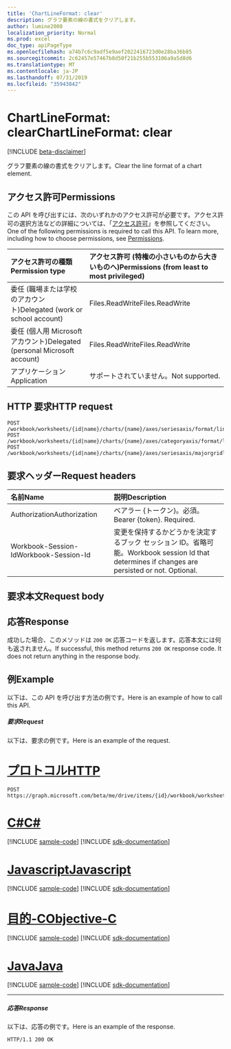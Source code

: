 ```yaml
---
title: 'ChartLineFormat: clear'
description: グラフ要素の線の書式をクリアします。
author: lumine2008
localization_priority: Normal
ms.prod: excel
doc_type: apiPageType
ms.openlocfilehash: a74b7c6c9adf5e9aef2022416723d0e28ba36b85
ms.sourcegitcommit: 2c62457e57467b8d50f21b255b553106a9a5d8d6
ms.translationtype: MT
ms.contentlocale: ja-JP
ms.lasthandoff: 07/31/2019
ms.locfileid: "35943842"
---
```

# <a name="chartlineformat-clear"></a><span data-ttu-id="a31aa-103">ChartLineFormat: clear</span><span class="sxs-lookup"><span data-stu-id="a31aa-103">ChartLineFormat: clear</span></span>

[!INCLUDE [beta-disclaimer](../../includes/beta-disclaimer.md)]

<span data-ttu-id="a31aa-104">グラフ要素の線の書式をクリアします。</span><span class="sxs-lookup"><span data-stu-id="a31aa-104">Clear the line format of a chart element.</span></span>
## <a name="permissions"></a><span data-ttu-id="a31aa-105">アクセス許可</span><span class="sxs-lookup"><span data-stu-id="a31aa-105">Permissions</span></span>
<span data-ttu-id="a31aa-p101">この API を呼び出すには、次のいずれかのアクセス許可が必要です。アクセス許可の選択方法などの詳細については、「[アクセス許可](/graph/permissions-reference)」を参照してください。</span><span class="sxs-lookup"><span data-stu-id="a31aa-p101">One of the following permissions is required to call this API. To learn more, including how to choose permissions, see [Permissions](/graph/permissions-reference).</span></span>

|<span data-ttu-id="a31aa-108">アクセス許可の種類</span><span class="sxs-lookup"><span data-stu-id="a31aa-108">Permission type</span></span>      | <span data-ttu-id="a31aa-109">アクセス許可 (特権の小さいものから大きいものへ)</span><span class="sxs-lookup"><span data-stu-id="a31aa-109">Permissions (from least to most privileged)</span></span>              |
|:--------------------|:---------------------------------------------------------|
|<span data-ttu-id="a31aa-110">委任 (職場または学校のアカウント)</span><span class="sxs-lookup"><span data-stu-id="a31aa-110">Delegated (work or school account)</span></span> | <span data-ttu-id="a31aa-111">Files.ReadWrite</span><span class="sxs-lookup"><span data-stu-id="a31aa-111">Files.ReadWrite</span></span>    |
|<span data-ttu-id="a31aa-112">委任 (個人用 Microsoft アカウント)</span><span class="sxs-lookup"><span data-stu-id="a31aa-112">Delegated (personal Microsoft account)</span></span> | <span data-ttu-id="a31aa-113">Files.ReadWrite</span><span class="sxs-lookup"><span data-stu-id="a31aa-113">Files.ReadWrite</span></span>    |
|<span data-ttu-id="a31aa-114">アプリケーション</span><span class="sxs-lookup"><span data-stu-id="a31aa-114">Application</span></span> | <span data-ttu-id="a31aa-115">サポートされていません。</span><span class="sxs-lookup"><span data-stu-id="a31aa-115">Not supported.</span></span> |

## <a name="http-request"></a><span data-ttu-id="a31aa-116">HTTP 要求</span><span class="sxs-lookup"><span data-stu-id="a31aa-116">HTTP request</span></span>
<!-- { "blockType": "ignored" } -->
```http
POST /workbook/worksheets/{id|name}/charts/{name}/axes/seriesaxis/format/line/clear
POST /workbook/worksheets/{id|name}/charts/{name}/axes/categoryaxis/format/line/clear
POST /workbook/worksheets/{id|name}/charts/{name}/axes/seriesaxis/majorgridlines/format/line/clear

```
## <a name="request-headers"></a><span data-ttu-id="a31aa-117">要求ヘッダー</span><span class="sxs-lookup"><span data-stu-id="a31aa-117">Request headers</span></span>
| <span data-ttu-id="a31aa-118">名前</span><span class="sxs-lookup"><span data-stu-id="a31aa-118">Name</span></span>       | <span data-ttu-id="a31aa-119">説明</span><span class="sxs-lookup"><span data-stu-id="a31aa-119">Description</span></span>|
|:---------------|:----------|
| <span data-ttu-id="a31aa-120">Authorization</span><span class="sxs-lookup"><span data-stu-id="a31aa-120">Authorization</span></span>  | <span data-ttu-id="a31aa-p102">ベアラー {トークン}。必須。</span><span class="sxs-lookup"><span data-stu-id="a31aa-p102">Bearer {token}. Required.</span></span> |
| <span data-ttu-id="a31aa-123">Workbook-Session-Id</span><span class="sxs-lookup"><span data-stu-id="a31aa-123">Workbook-Session-Id</span></span>  | <span data-ttu-id="a31aa-p103">変更を保持するかどうかを決定するブック セッション ID。省略可能。</span><span class="sxs-lookup"><span data-stu-id="a31aa-p103">Workbook session Id that determines if changes are persisted or not. Optional.</span></span>|

## <a name="request-body"></a><span data-ttu-id="a31aa-126">要求本文</span><span class="sxs-lookup"><span data-stu-id="a31aa-126">Request body</span></span>

## <a name="response"></a><span data-ttu-id="a31aa-127">応答</span><span class="sxs-lookup"><span data-stu-id="a31aa-127">Response</span></span>

<span data-ttu-id="a31aa-p104">成功した場合、このメソッドは `200 OK` 応答コードを返します。応答本文には何も返されません。</span><span class="sxs-lookup"><span data-stu-id="a31aa-p104">If successful, this method returns `200 OK` response code. It does not return anything in the response body.</span></span>

## <a name="example"></a><span data-ttu-id="a31aa-130">例</span><span class="sxs-lookup"><span data-stu-id="a31aa-130">Example</span></span>
<span data-ttu-id="a31aa-131">以下は、この API を呼び出す方法の例です。</span><span class="sxs-lookup"><span data-stu-id="a31aa-131">Here is an example of how to call this API.</span></span>
##### <a name="request"></a><span data-ttu-id="a31aa-132">要求</span><span class="sxs-lookup"><span data-stu-id="a31aa-132">Request</span></span>
<span data-ttu-id="a31aa-133">以下は、要求の例です。</span><span class="sxs-lookup"><span data-stu-id="a31aa-133">Here is an example of the request.</span></span>

# <a name="httptabhttp"></a>[<span data-ttu-id="a31aa-134">プロトコル</span><span class="sxs-lookup"><span data-stu-id="a31aa-134">HTTP</span></span>](#tab/http)
<!-- {
  "blockType": "request",
  "name": "chartlineformat_clear"
}-->
```http
POST https://graph.microsoft.com/beta/me/drive/items/{id}/workbook/worksheets/{id|name}/charts/{name}/axes/seriesaxis/format/line/clear
```
# <a name="ctabcsharp"></a>[<span data-ttu-id="a31aa-135">C#</span><span class="sxs-lookup"><span data-stu-id="a31aa-135">C#</span></span>](#tab/csharp)
[!INCLUDE [sample-code](../includes/snippets/csharp/chartlineformat-clear-csharp-snippets.md)]
[!INCLUDE [sdk-documentation](../includes/snippets/snippets-sdk-documentation-link.md)]

# <a name="javascripttabjavascript"></a>[<span data-ttu-id="a31aa-136">Javascript</span><span class="sxs-lookup"><span data-stu-id="a31aa-136">Javascript</span></span>](#tab/javascript)
[!INCLUDE [sample-code](../includes/snippets/javascript/chartlineformat-clear-javascript-snippets.md)]
[!INCLUDE [sdk-documentation](../includes/snippets/snippets-sdk-documentation-link.md)]

# <a name="objective-ctabobjc"></a>[<span data-ttu-id="a31aa-137">目的-C</span><span class="sxs-lookup"><span data-stu-id="a31aa-137">Objective-C</span></span>](#tab/objc)
[!INCLUDE [sample-code](../includes/snippets/objc/chartlineformat-clear-objc-snippets.md)]
[!INCLUDE [sdk-documentation](../includes/snippets/snippets-sdk-documentation-link.md)]

# <a name="javatabjava"></a>[<span data-ttu-id="a31aa-138">Java</span><span class="sxs-lookup"><span data-stu-id="a31aa-138">Java</span></span>](#tab/java)
[!INCLUDE [sample-code](../includes/snippets/java/chartlineformat-clear-java-snippets.md)]
[!INCLUDE [sdk-documentation](../includes/snippets/snippets-sdk-documentation-link.md)]

---


##### <a name="response"></a><span data-ttu-id="a31aa-139">応答</span><span class="sxs-lookup"><span data-stu-id="a31aa-139">Response</span></span>
<span data-ttu-id="a31aa-140">以下は、応答の例です。</span><span class="sxs-lookup"><span data-stu-id="a31aa-140">Here is an example of the response.</span></span> 
<!-- {
  "blockType": "response",
  "truncated": true,
  "@odata.type": "microsoft.graph.none"
} -->
```http
HTTP/1.1 200 OK
```

<!-- uuid: 8fcb5dbc-d5aa-4681-8e31-b001d5168d79
2015-10-25 14:57:30 UTC -->
<!--
{
  "type": "#page.annotation",
  "description": "ChartLineFormat: clear",
  "keywords": "",
  "section": "documentation",
  "tocPath": "",
  "suppressions": [
  ]
}
-->

